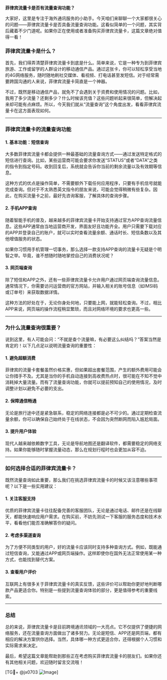 **菲律宾流量卡是否有流量查询功能？**

大家好，这里是专注于海外通讯服务的小助手。今天咱们来聊聊一个大家都很关心的问题——菲律宾流量卡是否具备流量查询功能。这看似简单的一个问题，其实背后藏着不少门道呢。如果你正在使用或者准备购买菲律宾流量卡，这篇文章绝对值得一看！

### **菲律宾流量卡是什么？**

首先，我们得弄清楚菲律宾流量卡到底是什么。简单来说，它是一种专为到菲律宾旅游、工作或留学的人群设计的移动通信产品。通过这张卡，你可以轻松享受当地的4G网络服务，随时随地刷社交媒体、看视频、打电话甚至发短信。对于经常需要跨国沟通的人来说，菲律宾流量卡简直是一个神器。

不过，既然是移动通信产品，就免不了会遇到关于资费和使用情况的问题。比如，我用了多少流量？还剩多少？什么时候该充值？这些问题听起来很简单，但解决起来却可能有点麻烦。所以，今天我们就从“流量查询”这个角度出发，看看菲律宾流量卡在这方面表现如何。

---

### **菲律宾流量卡的流量查询功能**

#### **1. 基本功能：短信查询**
大多数菲律宾流量卡都会提供一种最基础的流量查询方式——通过发送特定格式的短信进行查询。比如，某些运营商可能会要求你发送“STATUS”或者“DATA”之类的指令到指定号码。收到回复后，系统就会告诉你当前的剩余流量以及有效期等信息。

这种方式的优点是操作简单，不需要额外下载任何应用程序，只要有手机信号就能完成查询。但对于不太熟悉英文指令的朋友来说，可能会觉得稍微有些复杂。因此，在购买流量卡之前，最好先咨询客服，了解具体的查询步骤。

#### **2. 手机APP查询**
随着智能手机的普及，越来越多的菲律宾流量卡开始支持通过官方APP查询流量信息。这些APP通常由当地运营商开发，界面友好且功能齐全。用户只需要下载对应的APP并登录自己的账户，就可以实时查看流量余额、通话时长、短信条数以及其他增值服务的状态。

如果你习惯用手机管理一切事务，那么选择一款支持APP查询的流量卡无疑是个明智之举。毕竟，谁不想随时随地掌控自己的消费状况呢？

#### **3. 网页端查询**
除了短信和APP之外，还有一些菲律宾流量卡允许用户通过网页端查询流量信息。通常情况下，你需要访问运营商的官方网站，并输入相关的账号信息（如IMSI码或订单号）来获取数据详情。

这种方法的好处在于，无论你身处何地，只要能上网，就能轻松查询。不过，相比APP来说，网页端的操作流程稍显繁琐，而且对网络环境的要求也更高一些。

---

### **为什么流量查询很重要？**

说到这里，有人可能会问：“不就是查个流量嘛，有必要这么纠结吗？”答案当然是肯定的！以下几点足以说明流量查询的重要性：

#### **1. 避免超额消费**
菲律宾的流量卡套餐虽然价格实惠，但如果超出套餐范围，产生的额外费用可能会让你措手不及。尤其是当你的手机自动连接到高收费热点时，很可能在不知不觉中消耗掉大量流量。而有了流量查询功能，你就可以提前预知自己的使用情况，及时调整计划以避免不必要的支出。

#### **2. 保障通信畅通**
无论是旅行途中还是紧急联系，稳定的网络连接都是必不可少的。通过定期检查流量余额，你可以确保自己始终处于在线状态，不会因为突然断网而陷入尴尬局面。

#### **3. 提升用户体验**
现代人越来越依赖数字工具，无论是导航地图还是翻译软件，都需要稳定的网络支持。如果你能够随时掌握流量动态，那么在规划行程时也会更加从容不迫。

---

### **如何选择合适的菲律宾流量卡？**

既然流量查询如此重要，那么我们在挑选菲律宾流量卡的时候又该注意哪些事项呢？以下是一些实用建议：

#### **1. 关注客服支持**
优质的菲律宾流量卡往往配备完善的客服团队，无论是通过电话、邮件还是在线聊天，都能快速响应用户需求。在购买前，不妨先测试一下客服的服务态度和技术水平，看看他们能否准确解答你的疑问。

#### **2. 考虑多渠道查询**
为了方便不同类型的用户，好的流量卡应该同时支持多种查询方式。例如，既能通过短信查询，又能通过APP或网页端操作。这样即使你在国外无法正常使用某一种方式，也能找到替代方案。

#### **3. 查看用户评价**
互联网上有很多关于菲律宾流量卡的真实反馈，这些评价可以帮助你更好地判断哪款产品更适合你。特别是一些提到流量查询体验的部分，更是值得参考的重要线索。

---

### **总结**

总的来说，菲律宾流量卡是目前跨境通讯领域的一大亮点。它不仅提供了便捷的网络服务，还在流量查询方面做出了诸多努力。无论是短信、APP还是网页端，都有相应的解决方案供你选择。当然，具体哪一种方式更适合你，还得根据个人习惯和实际需求来决定。

最后，希望这篇文章能帮助到那些正在考虑购买菲律宾流量卡的朋友们。如果你还有其他相关问题，欢迎随时留言交流哦！

[TG💪+ @jx0703 ![Image](https://github.com/user-attachments/assets/dbca1d08-cadb-493c-b0ec-ad6f7a83f270)]